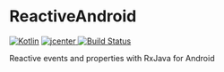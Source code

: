 # ReactiveAndroid

[ ![Kotlin](https://img.shields.io/badge/Kotlin-1.0.0--beta--4589-blue.svg)](http://kotlinlang.org) [ ![jcenter]() ]() [![Build Status]()]()

Reactive events and properties with RxJava for Android 
